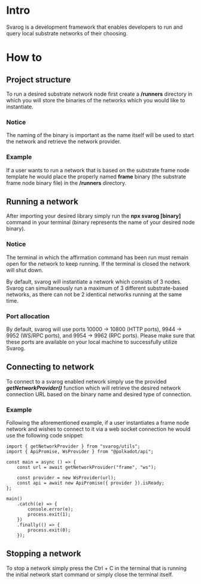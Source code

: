 # Intro

Svarog is a development framework that enables developers to run and query local substrate networks of their choosing.

# How to

## Project structure

To run a desired substrate network node first create a **/runners** directory in which you will store the binaries of the networks which you would like to instantiate.

### Notice

The naming of the binary is important as the name itself will be used to start the network and retrieve the network provider.

### Example

If a user wants to run a network that is based on the substrate frame node template he would place the properly named **frame** binary (the substrate frame node binary file) in the **/runners** directory.

## Running a network

After importing your desired library simply run the **npx svarog [binary]** command in your terminal (binary represents the name of your desired node binary).

### Notice

The terminal in which the affirmation command has been run must remain open for the network to keep running. If the terminal is closed the network will shut down.

By default, svarog will instantiate a network which consists of 3 nodes. Svarog can simultaneously run a maximum of 3 different substrate-based networks, as there can not be 2 identical networks running at the same time.

### Port allocation

By default, svarog will use ports 10000 -> 10800 (HTTP ports), 9944 -> 9952 (WS/RPC ports), and 9954 -> 9962 (RPC ports). Please make sure that these ports are available on your local machine to successfully utilize Svarog.

## Connecting to network

To connect to a svarog enabled network simply use the provided **_getNetworkProvider()_** function which will retrieve the desired network connection URL based on the binary name and desired type of connection.

### Example

Following the aforementioned example, if a user instantiates a frame node network and wishes to connect to it via a web socket connection he would use the following code snippet:

```node
import { getNetworkProvider } from "svarog/utils";
import { ApiPromise, WsProvider } from "@polkadot/api";

const main = async () => {
    const url = await getNetworkProvider("frame", "ws");

    const provider = new WsProvider(url);
    const api = await new ApiPromise({ provider }).isReady;
};

main()
    .catch((e) => {
        console.error(e);
        process.exit(1);
    })
    .finally(() => {
        process.exit(0);
    });
```

## Stopping a network

To stop a network simply press the Ctrl + C in the terminal that is running the initial network start command or simply close the terminal itself.
